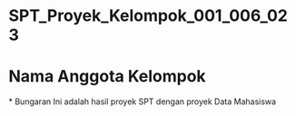 # SPT_Proyek_Kelompok_001_006_023
<h1> Nama Anggota Kelompok </h1>
* Bungaran
Ini adalah hasil proyek SPT dengan proyek Data Mahasiswa
